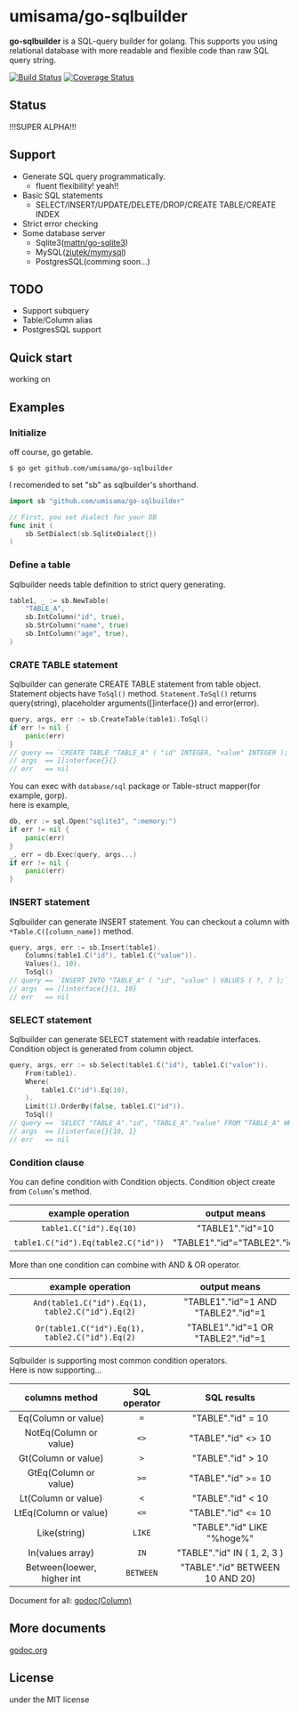 # umisama/go-sqlbuilder
**go-sqlbuilder** is a SQL-query builder for golang.  This supports you using relational database with more readable and flexible code than raw SQL query string.

[![Build Status](https://travis-ci.org/umisama/go-sqlbuilder.svg?branch=master)](https://travis-ci.org/umisama/go-sqlbuilder)
[![Coverage Status](https://coveralls.io/repos/umisama/go-sqlbuilder/badge.svg)](https://coveralls.io/r/umisama/go-sqlbuilder)

## Status
!!!SUPER ALPHA!!!

## Support
 * Generate SQL query programmatically.
   * fluent flexibility! yeah!!
 * Basic SQL statements
   * SELECT/INSERT/UPDATE/DELETE/DROP/CREATE TABLE/CREATE INDEX
 * Strict error checking
 * Some database server
   * Sqlite3([mattn/go-sqlite3](https://github.com/mattn/go-sqlite3))
   * MySQL([ziutek/mymysql](https://github.com/ziutek/mymysql))
   * PostgresSQL(comming soon...)

## TODO
 * Support subquery
 * Table/Column alias
 * PostgresSQL support

## Quick start
working on

## Examples
### Initialize
off course, go getable.

```shell-script
$ go get github.com/umisama/go-sqlbuilder
```

I recomended to set "sb" as sqlbuilder's shorthand.

```go
import sb "github.com/umisama/go-sqlbuilder"

// First, you set dialect for your DB
func init (
	sb.SetDialect(sb.SqliteDialect{})
)
```

### Define a table
Sqlbuilder needs table definition to strict query generating.

```go
table1, _ := sb.NewTable(
	"TABLE_A",
	sb.IntColumn("id", true),
	sb.StrColumn("name", true)
	sb.IntColumn("age", true),
)
```

### CRATE TABLE statement
Sqlbuilder can generate CREATE TABLE statement from table object.  
Statement objects have ```ToSql()``` method.  ```Statement.ToSql()``` returns query(string), placeholder arguments([]interface{}) and error(error).

```go
query, args, err := sb.CreateTable(table1).ToSql()
if err != nil {
	panic(err)
}
// query == `CREATE TABLE "TABLE_A" ( "id" INTEGER, "value" INTEGER );`
// args  == []interface{}{}
// err   == nil
```

You can exec with ```database/sql``` package or Table-struct mapper(for example, gorp).  
here is example,

```go
db, err := sql.Open("sqlite3", ":memory:")
if err != nil {
	panic(err)
}
_, err = db.Exec(query, args...)
if err != nil {
	panic(err)
}
```

### INSERT statement
Sqlbuilder can generate INSERT statement.  You can checkout a column with ```*Table.C([column_name])``` method.

```go
query, args, err := sb.Insert(table1).
	Columns(table1.C("id"), table1.C("value")).
	Values(1, 10).
	ToSql()
// query == `INSERT INTO "TABLE_A" ( "id", "value" ) VALUES ( ?, ? );`
// args  == []interface{}{1, 10}
// err   == nil
```

### SELECT statement
Sqlbuilder can generate SELECT statement with readable interfaces.  Condition object is generated from column object.

```go
query, args, err := sb.Select(table1.C("id"), table1.C("value")).
	From(table1).
	Where(
		table1.C("id").Eq(10),
	).
	Limit(1).OrderBy(false, table1.C("id")).
	ToSql()
// query == `SELECT "TABLE_A"."id", "TABLE_A"."value" FROM "TABLE_A" WHERE "TABLE_A"."id"=? ORDER BY "TABLE_A"."id" ASC LIMIT ?;`
// args  == []interface{}{10, 1}
// err   == nil
```

### Condition clause
You can define condition with Condition objects.  Condition object create from ```Column```'s method.

| example operation                     |  output means              |
|:-------------------------------------:|:--------------------------:|
|```table1.C("id").Eq(10)```              | "TABLE1"."id"=10           |
|```table1.C("id").Eq(table2.C("id"))```    | "TABLE1"."id"="TABLE2"."id"|

More than one condition can combine with AND & OR operator.

| example operation                     |  output means              |
|:-------------------------------------:|:--------------------------:|
|```And(table1.C("id").Eq(1), table2.C("id").Eq(2)``` | "TABLE1"."id"=1 AND "TABLE2"."id"=1 |
|```Or(table1.C("id").Eq(1), table2.C("id").Eq(2)```  | "TABLE1"."id"=1 OR "TABLE2"."id"=1 |

Sqlbuilder is supporting most common condition operators.  
Here is now supporting...

| columns method        |SQL operator|      SQL results     |
|:---------------------:|:----------:|:--------------------:|
|Eq(Column or value)    | ```=```    | "TABLE"."id" = 10    |
|NotEq(Column or value) | ```<>```   | "TABLE"."id" <> 10   |
|Gt(Column or value)    | ```>```    | "TABLE"."id" > 10    |
|GtEq(Column or value)  | ```>=```   | "TABLE"."id" >= 10   |
|Lt(Column or value)    | ```<```    | "TABLE"."id" < 10    |
|LtEq(Column or value)  | ```<=```   | "TABLE"."id" <= 10   |
|Like(string)           | ```LIKE``` | "TABLE"."id" LIKE "%hoge%"   |
|In(values array)       | ```IN``` | "TABLE"."id" IN ( 1, 2, 3 ) |
|Between(loewer, higher int | ```BETWEEN``` | "TABLE"."id" BETWEEN 10 AND 20)|

Document for all: [godoc(Column)](http://godoc.org/github.com/umisama/go-sqlbuilder#Column)

## More documents
[godoc.org](http://godoc.org/github.com/umisama/go-sqlbuilder)

## License
under the MIT license
